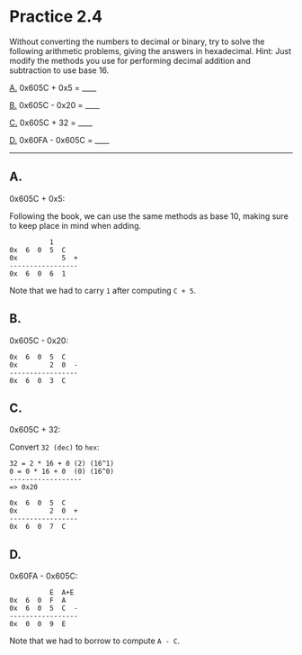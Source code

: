 # Practice 2.4

Without converting the numbers to decimal or binary, try to solve the following arithmetic problems, giving the answers in hexadecimal. Hint: Just modify the methods you use for performing decimal addition and subtraction to use base 16.

[A.](#a) 0x605C + 0x5 = ____

[B.](#b) 0x605C - 0x20 = ____

[C.](#c) 0x605C + 32 = ____

[D.](#d) 0x60FA - 0x605C = ____

---

## A.

0x605C + 0x5:

Following the book, we can use the same methods as base 10, making sure to keep place in mind when adding.
```
          1
0x  6  0  5  C
0x           5  +
-----------------
0x  6  0  6  1
```

Note that we had to carry `1` after computing `C + 5`.

## B.

0x605C - 0x20:

```
0x  6  0  5  C
0x        2  0  -
-----------------
0x  6  0  3  C
```

## C.

0x605C + 32:

Convert `32 (dec)` to `hex`:
```
32 = 2 * 16 + 0 (2) (16^1)
0 = 0 * 16 + 0  (0) (16^0)
------------------
=> 0x20
```

```
0x  6  0  5  C
0x        2  0  +
-----------------
0x  6  0  7  C
```

## D.

0x60FA - 0x605C:

```
          E  A+E
0x  6  0  F  A
0x  6  0  5  C  -
-----------------
0x  0  0  9  E
```

Note that we had to borrow to compute `A - C`.